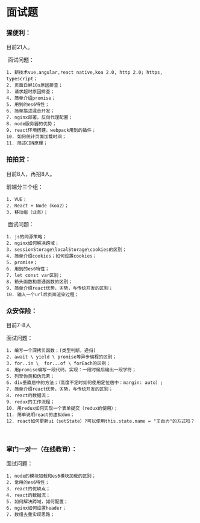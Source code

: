 
# 面试题


### 猩便利：

目前21人。
	
 面试问题：

	1. 新技术vue,angular,react native,koa 2.0, http 2.0; https, typescript；
	2. 页面白屏10s原因排查；
	3. 请求超时原因排查；
	4. 简单介绍promise；
	5. 用到的es6特性；
	6. 简单描述混合开发；
	7. nginx部署，反向代理配置；
	8. node服务器的优势；
	9. react环境搭建，webpack用到的插件；
	10. 如何统计页面加载时间；
	11. 简述CDN原理；

### 拍拍贷：

目前8人，再招8人。

前端分三个组：

	1. VUE；
	2. React + Node（koa2）；
	3. 移动组（业务）；
	
 面试问题：

	1. js的同源策略；
	2. nginx如何解决跨域；
	3. sessionStorage\localStorage\cookies的区别；
	4. 简单介绍cookies；如何设置cookies；
	5. promise；
	6. 用到的es6特性；
	7. let const var区别；
	8. 箭头函数和普通函数的区别；
	9. 简单介绍react优势，劣势，与传统开发的区别；
	10. 输入一个url后页面渲染过程；


### 众安保险：

目前7-8人

面试问题：

	1. 编写一个深拷贝函数；(类型判断，递归)
	2. await \ yield \ promise等异步编程的区别；
	3. for..in \  for...of \ forEach的区别；
	4. 用promise编写一段代码，实现：一段时候后输出一段字符；
	5. 列举伪类和伪元素；
	6. div垂直居中的方法；（高度不定时如何使用定位居中：margin: auto）;
	7. 简单介绍react优势，劣势，与传统开发的区别；
	8. react的数据流；
	9. redux的工作流程；
	10. 用redux如何实现一个表单提交（redux的使用）；
	11. 简单说明react的虚拟dom；
	12. react如何更新ui（setState）?可以使用this.state.name = "王自力"的方式吗？
	
 
### 掌门一对一（在线教育）：

面试问题：

	1. node的模块加载和es6模块加载的区别；
	2. 常用的es6特性；
	3. react的优缺点；
	4. react的数据流；
	5. 如何解决跨域，如何配置；
	6. nginx如何设置header；
	7. 数组去重实现思路；
 
 
 
 
 
